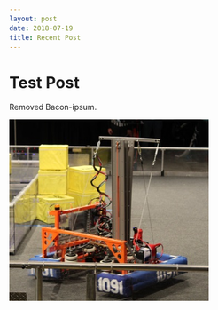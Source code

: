```yaml
---
layout: post
date: 2018-07-19
title: Recent Post
---
```

# Test Post

Removed Bacon-ipsum.

![Robot during 2017 robo-lympics](https://github.com/Team1091/websiteGen/blob/master/src/main/resources/images/Copy%20of%20IMG_0975.JPG?raw=true)
